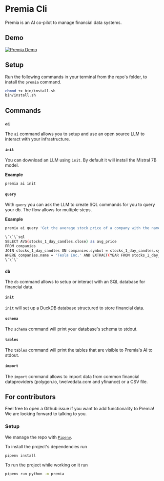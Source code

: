 # Premia Cli

Premia is an AI co-pilot to manage financial data systems.

## Demo

[![Premia Demo](https://cdn.loom.com/sessions/thumbnails/d9c49e1b14834a36a1d8cda5174d17a0-with-play.gif)](https://www.loom.com/share/d9c49e1b14834a36a1d8cda5174d17a0?sid=5f6c93ae-ea47-4d01-a459-f229572ec71a)

## Setup

Run the following commands in your terminal from the repo's folder, to install the `premia` command.

```sh
chmod +x bin/install.sh
bin/install.sh
```

## Commands

### `ai`

The `ai` command allows you to setup and use an open source LLM to interact with your infrastructure.

#### `init`

You can download an LLM using `init`. By default it will install the Mistral 7B model.

**Example**
```sh
premia ai init  
```

#### `query`

With `query` you can ask the LLM to create SQL commands for you to query your db. The flow allows for multiple steps.

**Example**
```sh
premia ai query 'Get the average stock price of a company with the name "Tesla Inc." for the year 2024'

\`\`\`sql
SELECT AVG(stocks_1_day_candles.close) as avg_price
FROM companies
JOIN stocks_1_day_candles ON companies.symbol = stocks_1_day_candles.symbol
WHERE companies.name = 'Tesla Inc.' AND EXTRACT(YEAR FROM stocks_1_day_candles.bucket) = 2024;
\`\`\`
```

### `db`

The `db` command allows to setup or interact with an SQL database for financial data.

#### `init`

`init` will set up a DuckDB database structured to store financial data.

#### `schema`

The `schema` command will print your database's schema to stdout.

#### `tables`

The `tables` command will print the tables that are visible to Premia's AI to stdout.

#### `import`

The `import` command allows to import data from common financial dataproviders (polygon.io, twelvedata.com and yfinance) or a CSV file.

## For contributors

Feel free to open a Github issue if you want to add functionality to Premia! We are looking forward to talking to you.

### Setup

We manage the repo with [`Pipenv`](https://pipenv.pypa.io/en/latest/#install-pipenv-today).

To install the project's dependencies run

```sh
pipenv install
```

To run the project while working on it run

```sh
pipenv run python -m premia
```

